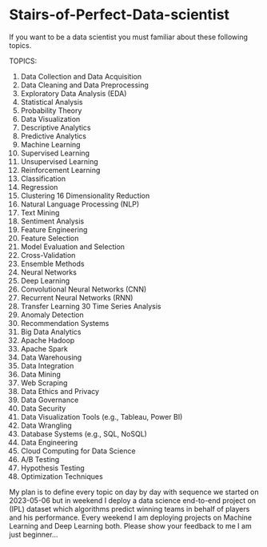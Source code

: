 # Stairs-of-Perfect-Data-scientist
If you want to be a data scientist you must familiar about these following topics.

TOPICS:

  1.   Data Collection and Data Acquisition
  2.   Data Cleaning and Data Preprocessing
  3.   Exploratory Data Analysis (EDA)
  4.   Statistical Analysis
  5.   Probability Theory
  6.   Data Visualization
  7.   Descriptive Analytics
  8.   Predictive Analytics
  9.   Machine Learning
10.    Supervised Learning
11.    Unsupervised Learning
12.    Reinforcement Learning
13.    Classification
14.    Regression
15.    Clustering
16     Dimensionality Reduction
17.    Natural Language Processing (NLP)
18.    Text Mining
19.    Sentiment Analysis
20.    Feature Engineering
21.    Feature Selection
22.    Model Evaluation and Selection
23.    Cross-Validation
24.    Ensemble Methods
25.    Neural Networks
26.    Deep Learning
27.    Convolutional Neural Networks (CNN)
28.    Recurrent Neural Networks (RNN)
29.    Transfer Learning
30     Time Series Analysis
31.    Anomaly Detection
32.    Recommendation Systems
33.    Big Data Analytics
35.    Apache Hadoop
36.    Apache Spark
37.    Data Warehousing
38.    Data Integration
39.    Data Mining
40.    Web Scraping
41.    Data Ethics and Privacy
42.    Data Governance
43.    Data Security
44.    Data Visualization Tools (e.g., Tableau, Power BI)
45.    Data Wrangling
46.    Database Systems (e.g., SQL, NoSQL)
47.    Data Engineering
48.    Cloud Computing for Data Science
49.    A/B Testing
50.    Hypothesis Testing
51.    Optimization Techniques



My plan is to define every topic on day by day with sequence we started on 2023-05-06 but in weekend I deploy a data science end-to-end project on (IPL) dataset which algorithms predict winning teams in behalf of players and his performance. Every weekend I am deploying projects on Machine Learning and Deep Learning both. Please show your feedback to me I am just beginner...
    
